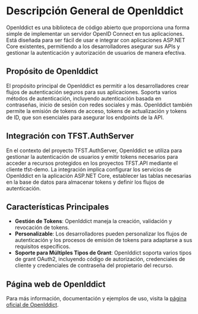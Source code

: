 # Descripción General de OpenIddict

OpenIddict es una biblioteca de código abierto que proporciona una forma simple de implementar un servidor OpenID Connect en tus aplicaciones. Está diseñada para ser fácil de usar e integrar con aplicaciones ASP.NET Core existentes, permitiendo a los desarrolladores asegurar sus APIs y gestionar la autenticación y autorización de usuarios de manera efectiva.

## Propósito de OpenIddict

El propósito principal de OpenIddict es permitir a los desarrolladores crear flujos de autenticación seguros para sus aplicaciones. Soporta varios métodos de autenticación, incluyendo autenticación basada en contraseñas, inicio de sesión con redes sociales y más. OpenIddict también permite la emisión de tokens de acceso, tokens de actualización y tokens de ID, que son esenciales para asegurar los endpoints de la API.

## Integración con TFST.AuthServer

En el contexto del proyecto TFST.AuthServer, OpenIddict se utiliza para gestionar la autenticación de usuarios y emitir tokens necesarios para acceder a recursos protegidos en los proyectos TFST.API mediante el cliente tfst-demo. La integración implica configurar los servicios de OpenIddict en la aplicación ASP.NET Core, establecer las tablas necesarias en la base de datos para almacenar tokens y definir los flujos de autenticación.

## Características Principales

- **Gestión de Tokens**: OpenIddict maneja la creación, validación y revocación de tokens.
- **Personalizable**: Los desarrolladores pueden personalizar los flujos de autenticación y los procesos de emisión de tokens para adaptarse a sus requisitos específicos.
- **Soporte para Múltiples Tipos de Grant**: OpenIddict soporta varios tipos de grant OAuth2, incluyendo código de autorización, credenciales de cliente y credenciales de contraseña del propietario del recurso.

## Página web de OpenIddict
Para más información, documentación y ejemplos de uso, visita la [página oficial de OpenIddict](https://openiddict.com/).